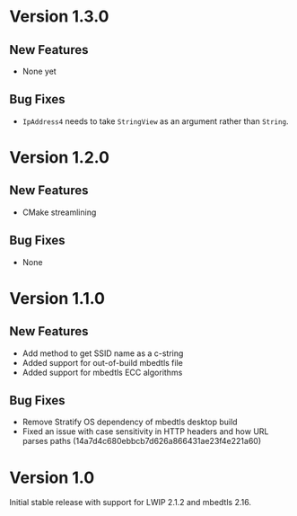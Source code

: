 # Version 1.3.0

## New Features

- None yet

## Bug Fixes

- `IpAddress4` needs to take `StringView` as an argument rather than `String`.

# Version 1.2.0

## New Features

- CMake streamlining

## Bug Fixes

- None

# Version 1.1.0

## New Features

- Add method to get SSID name as a c-string
- Added support for out-of-build mbedtls file
- Added support for mbedtls ECC algorithms

## Bug Fixes

- Remove Stratify OS dependency of mbedtls desktop build
- Fixed an issue with case sensitivity in HTTP headers and how URL parses paths (14a7d4c680ebbcb7d626a866431ae23f4e221a60)

# Version 1.0

Initial stable release with support for LWIP 2.1.2 and mbedtls 2.16.
